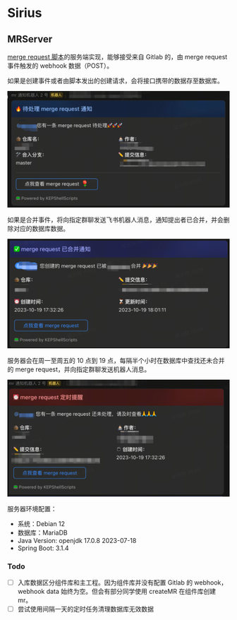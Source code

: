 # Sirius

## MRServer

[merge request 脚本](https://github.com/Lguanghui/ShellScripts)的服务端实现，能够接受来自 Gitlab 的，由 merge request 事件触发的 webhook 数据（POST）。

如果是创建事件或者由脚本发出的创建请求，会将接口携带的数据存至数据库。

![img.png](images/merge_request_opened.png)

如果是合并事件，将向指定群聊发送飞书机器人消息，通知提出者已合并，并会删除对应的数据库数据。

![img_1.png](images/merge_request_merged.png)

服务器会在周一至周五的 10 点到 19 点，每隔半个小时在数据库中查找还未合并的 merge request，并向指定群聊发送机器人消息。

![img_2.png](images/merge_request_remind.png)

服务器环境配置：

- 系统：Debian 12
- 数据库：MariaDB
- Java Version: openjdk 17.0.8 2023-07-18
- Spring Boot: 3.1.4

### Todo

- [ ] 入库数据区分组件库和主工程。因为组件库并没有配置 Gitlab 的 webhook，webhook data 始终为空。但会有部分同学使用 createMR 在组件库创建 mr。
- [ ] 尝试使用间隔一天的定时任务清理数据库无效数据